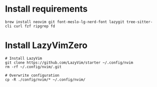 # Install requirements

```
brew install neovim git font-meslo-lg-nerd-font lazygit tree-sitter-cli curl fzf ripgrep fd
```

# Install LazyVimZero

```
# Install LazyVim
git clone https://github.com/LazyVim/starter ~/.config/nvim
rm -rf ~/.config/nvim/.git

# Overwrite configuration
cp -R ./config/nvim/* ~/.config/nvim/
```
